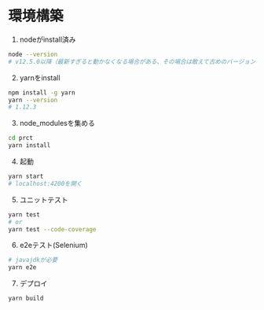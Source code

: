 # 環境構築

1. nodeがinstall済み

```bash
node --version
# v12.5.0以降（最新すぎると動かなくなる場合がある、その場合は敢えて古めのバージョンを入れてみてください。）
```

2. yarnをinstall

```bash
npm install -g yarn
yarn --version
# 1.12.3
```

3. node_modulesを集める

```bash
cd prct
yarn install
```

4. 起動

```bash
yarn start
# localhost:4200を開く
```

5. ユニットテスト

```bash
yarn test
# or
yarn test --code-coverage
```

6. e2eテスト(Selenium)

```bash
# javajdkが必要
yarn e2e
```

7. デプロイ

```bash
yarn build
```
